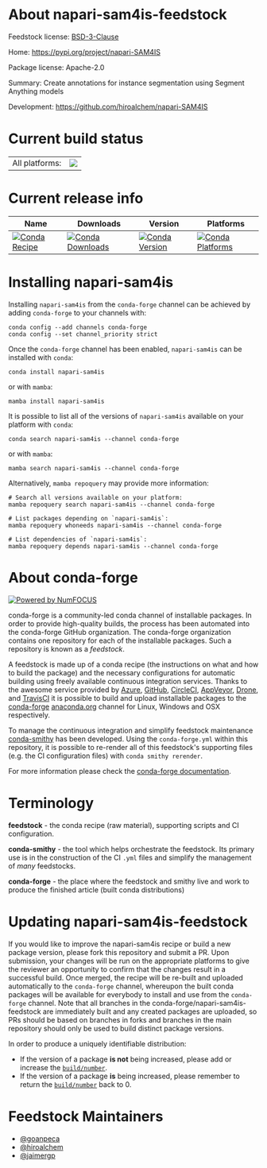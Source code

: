 About napari-sam4is-feedstock
=============================

Feedstock license: [BSD-3-Clause](https://github.com/conda-forge/napari-sam4is-feedstock/blob/main/LICENSE.txt)

Home: https://pypi.org/project/napari-SAM4IS

Package license: Apache-2.0

Summary: Create annotations for instance segmentation using Segment Anything models

Development: https://github.com/hiroalchem/napari-SAM4IS

Current build status
====================


<table><tr><td>All platforms:</td>
    <td>
      <a href="https://dev.azure.com/conda-forge/feedstock-builds/_build/latest?definitionId=19371&branchName=main">
        <img src="https://dev.azure.com/conda-forge/feedstock-builds/_apis/build/status/napari-sam4is-feedstock?branchName=main">
      </a>
    </td>
  </tr>
</table>

Current release info
====================

| Name | Downloads | Version | Platforms |
| --- | --- | --- | --- |
| [![Conda Recipe](https://img.shields.io/badge/recipe-napari--sam4is-green.svg)](https://anaconda.org/conda-forge/napari-sam4is) | [![Conda Downloads](https://img.shields.io/conda/dn/conda-forge/napari-sam4is.svg)](https://anaconda.org/conda-forge/napari-sam4is) | [![Conda Version](https://img.shields.io/conda/vn/conda-forge/napari-sam4is.svg)](https://anaconda.org/conda-forge/napari-sam4is) | [![Conda Platforms](https://img.shields.io/conda/pn/conda-forge/napari-sam4is.svg)](https://anaconda.org/conda-forge/napari-sam4is) |

Installing napari-sam4is
========================

Installing `napari-sam4is` from the `conda-forge` channel can be achieved by adding `conda-forge` to your channels with:

```
conda config --add channels conda-forge
conda config --set channel_priority strict
```

Once the `conda-forge` channel has been enabled, `napari-sam4is` can be installed with `conda`:

```
conda install napari-sam4is
```

or with `mamba`:

```
mamba install napari-sam4is
```

It is possible to list all of the versions of `napari-sam4is` available on your platform with `conda`:

```
conda search napari-sam4is --channel conda-forge
```

or with `mamba`:

```
mamba search napari-sam4is --channel conda-forge
```

Alternatively, `mamba repoquery` may provide more information:

```
# Search all versions available on your platform:
mamba repoquery search napari-sam4is --channel conda-forge

# List packages depending on `napari-sam4is`:
mamba repoquery whoneeds napari-sam4is --channel conda-forge

# List dependencies of `napari-sam4is`:
mamba repoquery depends napari-sam4is --channel conda-forge
```


About conda-forge
=================

[![Powered by
NumFOCUS](https://img.shields.io/badge/powered%20by-NumFOCUS-orange.svg?style=flat&colorA=E1523D&colorB=007D8A)](https://numfocus.org)

conda-forge is a community-led conda channel of installable packages.
In order to provide high-quality builds, the process has been automated into the
conda-forge GitHub organization. The conda-forge organization contains one repository
for each of the installable packages. Such a repository is known as a *feedstock*.

A feedstock is made up of a conda recipe (the instructions on what and how to build
the package) and the necessary configurations for automatic building using freely
available continuous integration services. Thanks to the awesome service provided by
[Azure](https://azure.microsoft.com/en-us/services/devops/), [GitHub](https://github.com/),
[CircleCI](https://circleci.com/), [AppVeyor](https://www.appveyor.com/),
[Drone](https://cloud.drone.io/welcome), and [TravisCI](https://travis-ci.com/)
it is possible to build and upload installable packages to the
[conda-forge](https://anaconda.org/conda-forge) [anaconda.org](https://anaconda.org/)
channel for Linux, Windows and OSX respectively.

To manage the continuous integration and simplify feedstock maintenance
[conda-smithy](https://github.com/conda-forge/conda-smithy) has been developed.
Using the ``conda-forge.yml`` within this repository, it is possible to re-render all of
this feedstock's supporting files (e.g. the CI configuration files) with ``conda smithy rerender``.

For more information please check the [conda-forge documentation](https://conda-forge.org/docs/).

Terminology
===========

**feedstock** - the conda recipe (raw material), supporting scripts and CI configuration.

**conda-smithy** - the tool which helps orchestrate the feedstock.
                   Its primary use is in the construction of the CI ``.yml`` files
                   and simplify the management of *many* feedstocks.

**conda-forge** - the place where the feedstock and smithy live and work to
                  produce the finished article (built conda distributions)


Updating napari-sam4is-feedstock
================================

If you would like to improve the napari-sam4is recipe or build a new
package version, please fork this repository and submit a PR. Upon submission,
your changes will be run on the appropriate platforms to give the reviewer an
opportunity to confirm that the changes result in a successful build. Once
merged, the recipe will be re-built and uploaded automatically to the
`conda-forge` channel, whereupon the built conda packages will be available for
everybody to install and use from the `conda-forge` channel.
Note that all branches in the conda-forge/napari-sam4is-feedstock are
immediately built and any created packages are uploaded, so PRs should be based
on branches in forks and branches in the main repository should only be used to
build distinct package versions.

In order to produce a uniquely identifiable distribution:
 * If the version of a package **is not** being increased, please add or increase
   the [``build/number``](https://docs.conda.io/projects/conda-build/en/latest/resources/define-metadata.html#build-number-and-string).
 * If the version of a package **is** being increased, please remember to return
   the [``build/number``](https://docs.conda.io/projects/conda-build/en/latest/resources/define-metadata.html#build-number-and-string)
   back to 0.

Feedstock Maintainers
=====================

* [@goanpeca](https://github.com/goanpeca/)
* [@hiroalchem](https://github.com/hiroalchem/)
* [@jaimergp](https://github.com/jaimergp/)

